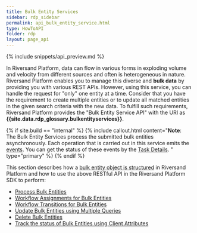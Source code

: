 ```yaml
---
title: Bulk Entity Services
sidebar: rdp_sidebar
permalink: api_bulk_entity_service.html
type: HowToAPI
folder: rdp
layout: page_api
---
```


{% include snippets/api_preview.md %}

In Riversand Platform, data can flow in various forms in exploding volume and velocity from different sources and often is heterogeneous in nature. Riversand Platform enables you to manage this diverse and **bulk data** by providing you with various REST APIs. However, using this service, you can handle the request for "only" one entity at a time. Consider that you have the requirement to create multiple entities or to update all matched entities in the given search criteria with the new data. To fulfill such requirements, Riversand Platform provides the "Bulk Entity Service API" with the URI as **{{site.data.rdp_glossary.bulkentityservices}}**.

{% if site.build == "internal" %}
{% include callout.html content="**Note**:<br/>
The Bulk Entity Services process the submitted bulk entities asynchronously. Each operation that is carried out in this service emits the [events](api_event_service.html). You can get the  status of these events by the [Task Details](api_bulk_entity_get_task_details.html).
" type="primary" %}
{% endif %}

This section describes how a [bulk entity object is structured](api_bulk_entity_object_strcuture.html) in Riversand Platform and how to use the above RESTful API in the Riversand Platform SDK to perform:

* [Process Bulk Entities](api_bulk_process_entity.html)
* [Workflow Assignments for Bulk Entities](api_bulk_change_assignments.html)
* [Workflow Transitions for Bulk Entities](api_bulk_transitions.html) 
* [Update Bulk Entities using Multiple Queries](api_bulk_entities_with_multi_queries.html)
* [Delete Bulk Entities](api_bulk_delete_entities.html)
* [Track the status of Bulk Entities using Client Attributes](api_bulk_entities_using_client_attr.html)